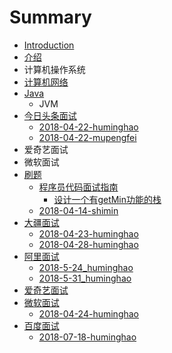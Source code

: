 # Summary

* [Introduction](README.md)
* [介绍](jie-shao.md)
* 计算机操作系统
* [计算机网络](ji-suan-ji-wang-luo.md)
* [Java](java.md)
  * JVM
* [今日头条面试](jin-ri-tou-tiao-mian-shi.md)
  * [2018-04-22-huminghao](jin-ri-tou-tiao-mian-shi/2018-04-22-huminghao.md)
  * [2018-04-22-mupengfei](jin-ri-tou-tiao-mian-shi/2018-04-22-mupengfei.md)
* 爱奇艺面试
* 微软面试
* [刷题](shua-ti.md)
  * [程序员代码面试指南](shua-ti/cheng-xu-yuan-dai-ma-mian-shi-zhi-nan.md)
    * [设计一个有getMin功能的栈](shua-ti/cheng-xu-yuan-dai-ma-mian-shi-zhi-nan/she-ji-yi-ge-you-getmin-gong-neng-de-zhan.md)
  * [2018-04-14-shimin](jin-ri-tou-tiao-mian-shi/2018-04-14-shimin.md)
* [大疆面试](da-jiang-mian-shi.md)
  * [2018-04-23-huminghao](2018-04-23-huminghao.md)
  * [2018-04-28-huminghao](2018-04-28-huminghao.md)
* [阿里面试](a-li-mian-shi.md)
  * [2018-5-24\_huminghao](a-li-mian-shi/2018-5-24huminghao.md)
  * [2018-5-31\_huminghao](a-li-mian-shi/2018-5-31huminghao.md)
* [爱奇艺面试](ai-qi-yi-mian-shi.md)
* [微软面试](wei-ruan-mian-shi.md)
  * [2018-04-24-huminghao](wei-ruan-mian-shi/2018-04-24-huminghao.md)
* [百度面试](bai-du-mian-shi.md)
  * [2018-07-18-huminghao](bai-du-mian-shi/2018-07-18-huminghao.md)

